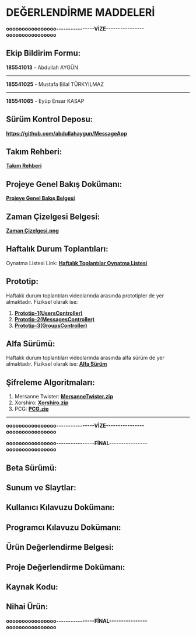 # DEĞERLENDİRME MADDELERİ

**oooooooooooooooo----------------VİZE----------------oooooooooooooooo**

## Ekip Bildirim Formu:
**185541013** - Abdullah AYGÜN

------------


**185541025** - Mustafa Bilal TÜRKYILMAZ

------------


**185541065** - Eyüp Ensar KASAP
## Sürüm Kontrol Deposu:
**https://github.com/abdullahaygun/MessageApp**
## Takım Rehberi:
**[Takım Rehberi](https://docs.google.com/document/d/1DI29XkOqAbi_z1QsAwWhK8OM3g0ywymv/edit?usp=sharing&ouid=113278678872864919279&rtpof=true&sd=true "Takım Rehberi")**
## Projeye Genel Bakış Dokümanı:
**[Projeye Genel Bakış Belgesi](https://docs.google.com/document/d/1tVOt_v48So_Lc40HWQLUobmYag2CjnY5DMugi0OURYA/edit?usp=sharing "Projeye Genel Bakış Belgesi")**
## Zaman Çizelgesi Belgesi:
**[Zaman Çizelgesi.png](https://drive.google.com/file/d/133_0hTiDL9ULtkLy1w7skzd5G2ZX-0YZ/view?usp=sharing "Zaman Çizelgesi.png")**
## Haftalık Durum Toplantıları:
Oynatma Listesi Link: **[Haftalık Toplantılar Oynatma Listesi](https://youtube.com/playlist?list=PLj5_E8OeYZfhFLDgQHBE27w0qkxCDWQiB "Haftalık Toplantılar Oynatma Listesi")**
## Prototip:
Haftalık durum toplantıları videolarında arasında prototipler de yer almaktadır. Fiziksel olarak ise:
1. **[Prototip-1(UsersController)](https://github.com/abdullahaygun/MessageApp/tree/UsersController "Prototip-1(UsersController)")**
1. **[Prototip-2(MessagesController)](https://github.com/abdullahaygun/MessageApp/tree/MessagesController "Prototip-2(MessagesController)")**
1. **[Prototip-3(GroupsController)](https://github.com/abdullahaygun/MessageApp/tree/GroupsController "Prototip-3(GroupsController)")**

## Alfa Sürümü:
Haftalık durum toplantıları videolarında arasında alfa sürüm de yer almaktadır. 
Fiziksel olarak ise:
**[Alfa Sürüm](https://github.com/abdullahaygun/MessageApp/tree/alfa "Alfa Sürüm")**

## Şifreleme Algoritmaları:
1. Mersanne Twister: **[MersanneTwister.zip](https://drive.google.com/file/d/1bhWQJ3sYlxDmicbJOwBFL3rNBCJ4PofT/view?usp=sharing "MersanneTwister.zip")**
1. Xorshiro: **[Xorshiro.zip](https://drive.google.com/file/d/1-7KVO16JvGBheEbafaRQl1AM3epNPjcR/view?usp=sharing "Xorshiro.zip")**
1. PCG: **[PCG.zip](https://drive.google.com/file/d/1Oodqw9nwP2spTH1g8xwown8wpVEufoQB/view?usp=sharing "PCG.zip")**

------------


**oooooooooooooooo----------------VİZE----------------oooooooooooooooo**

**oooooooooooooooo----------------FİNAL----------------oooooooooooooooo**

## Beta Sürümü:
## Sunum ve Slaytlar:
## Kullanıcı Kılavuzu Dokümanı:
## Programcı Kılavuzu Dokümanı:
## Ürün Değerlendirme Belgesi:
## Proje Değerlendirme Dokümanı:
## Kaynak Kodu:
## Nihai Ürün:

**oooooooooooooooo----------------FİNAL----------------oooooooooooooooo**
